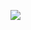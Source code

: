 [![](https://mermaid.ink/img/pako:eNqVVvFv2jgU_lcsT9NaKbQhNJBlVaUW1lunVocK20l3TJMTO8VqsDk7GXBV__c920kWoCe68EPs5H3f-_z8PZMnnErKcIwfFFnO0XQ0EwguXSbuwQx_0Uy90-hKyRWMZtgFmOsvllwul__M8HnCBVEbRElBPNRFyaZgen9wYRAIIDlPScGlOE_U6cU5W1zcl0IjLuok56fwbIa_uVRM0JnYkzUuE6DpXJOUiwc05dvSJgUkSEGaG9jEE6Z-8JQ1SY-GhNLN8XYyc91_nEwBam7ocnyD_iAFW5HNL-C9LO267jilObxSzEO38oGnx69RfiMKpgTJa0EaHd2Mh-gHJ-iL4Gs0kekjK_Rxez2XZTEHSeZWw7Yk38Em5hoi3GAv5mUlI9gvdJmCBL1fQVChR1dAqc2oQ5Nf67cyC4mmwzEaK7nevGrdJltCNNtLdc8o179jIwtAp-gryR_ZZjutGeyl_rjeKXk7_TVXzOj6HQU1xm7MS-t--xaNWMYFQ0MpBEuN3TUigqLrXK5cjOsf1OlYU_CCg8BbSagt9NGn6d2th4aTiYc-T8AMEHfhqr2PNi4dkjzXNXQ63oU4kJ04TMtrFlWFu4Z5bbTpkXbNbc84SVAYJgrT6Qw27N-SaYc8alHVGm0VdwgqDDK2-V-gs3tbgW0RSwDu4NRkn8pHJlqVQXW5apZ6N3cZrlmRzpE5AME4Wtcn1ktCqnap61y1oWUZM5VJtUCjK_Tnkil78unDRK0mdDwTsFdl_aFcLMBLFYtpw20SG9WuCthxUmxyOCrdPM2J1mBQGHDYJZTxPI_fsH7WyzJPFwoqFr_x_X4_TatpZ8VpMY-D5frDDsWKJd8LaOmKJPOzLPMbkoBFSTg4SKJdY24RAU0WNkTpoBtG4UEi07rfiTvTGp6Ipg0PJSQM_MM8SQNnSUobOPHDIKAH4aw-cSqS0Pwakn6__xJDi6Nqb8-1o2fbwu1VO5P1qleZrV3CraDaRa3SbL13nqLJ1sPmhKtX8gF78JHAKY4LVTIPL5haEDPFTwY3w9DvC_jHiWFIiXo0R-wzYJZE_C3looYpWT7McZyRXMOsXJoOHXECJ_WiearA6UwNZSkKHA_CwJLg-AmvcXx21jvph363Hw3CMAqiroc3OI6ik2AQ-N3eWbff7YW9wbOH_7NZ_ZNo4EfB-yjyg94gHLzveRjWW0h15z587PfP80_LINlI?type=png)](https://mermaid.live/edit#pako:eNqVVvFv2jgU_lcsT9NaKbQhNJBlVaUW1lunVocK20l3TJMTO8VqsDk7GXBV__c920kWoCe68EPs5H3f-_z8PZMnnErKcIwfFFnO0XQ0EwguXSbuwQx_0Uy90-hKyRWMZtgFmOsvllwul__M8HnCBVEbRElBPNRFyaZgen9wYRAIIDlPScGlOE_U6cU5W1zcl0IjLuok56fwbIa_uVRM0JnYkzUuE6DpXJOUiwc05dvSJgUkSEGaG9jEE6Z-8JQ1SY-GhNLN8XYyc91_nEwBam7ocnyD_iAFW5HNL-C9LO267jilObxSzEO38oGnx69RfiMKpgTJa0EaHd2Mh-gHJ-iL4Gs0kekjK_Rxez2XZTEHSeZWw7Yk38Em5hoi3GAv5mUlI9gvdJmCBL1fQVChR1dAqc2oQ5Nf67cyC4mmwzEaK7nevGrdJltCNNtLdc8o179jIwtAp-gryR_ZZjutGeyl_rjeKXk7_TVXzOj6HQU1xm7MS-t--xaNWMYFQ0MpBEuN3TUigqLrXK5cjOsf1OlYU_CCg8BbSagt9NGn6d2th4aTiYc-T8AMEHfhqr2PNi4dkjzXNXQ63oU4kJ04TMtrFlWFu4Z5bbTpkXbNbc84SVAYJgrT6Qw27N-SaYc8alHVGm0VdwgqDDK2-V-gs3tbgW0RSwDu4NRkn8pHJlqVQXW5apZ6N3cZrlmRzpE5AME4Wtcn1ktCqnap61y1oWUZM5VJtUCjK_Tnkil78unDRK0mdDwTsFdl_aFcLMBLFYtpw20SG9WuCthxUmxyOCrdPM2J1mBQGHDYJZTxPI_fsH7WyzJPFwoqFr_x_X4_TatpZ8VpMY-D5frDDsWKJd8LaOmKJPOzLPMbkoBFSTg4SKJdY24RAU0WNkTpoBtG4UEi07rfiTvTGp6Ipg0PJSQM_MM8SQNnSUobOPHDIKAH4aw-cSqS0Pwakn6__xJDi6Nqb8-1o2fbwu1VO5P1qleZrV3CraDaRa3SbL13nqLJ1sPmhKtX8gF78JHAKY4LVTIPL5haEDPFTwY3w9DvC_jHiWFIiXo0R-wzYJZE_C3looYpWT7McZyRXMOsXJoOHXECJ_WiearA6UwNZSkKHA_CwJLg-AmvcXx21jvph363Hw3CMAqiroc3OI6ik2AQ-N3eWbff7YW9wbOH_7NZ_ZNo4EfB-yjyg94gHLzveRjWW0h15z587PfP80_LINlI)
